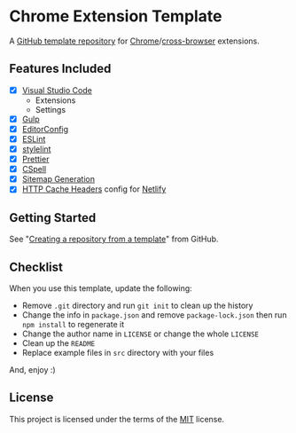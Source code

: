 # Chrome Extension Template

A [GitHub template repository](https://docs.github.com/en/repositories/creating-and-managing-repositories/creating-a-template-repository) for [Chrome](https://developer.chrome.com/docs/extensions)/[cross-browser](https://developer.mozilla.org/en-US/docs/Mozilla/Add-ons/WebExtensions/Build_a_cross_browser_extension) extensions.

## Features Included

- [x] [Visual Studio Code](https://code.visualstudio.com/)
  - Extensions
  - Settings
- [x] [Gulp](https://gulpjs.com/)
- [x] [EditorConfig](https://editorconfig.org/)
- [x] [ESLint](https://eslint.org/)
- [x] [stylelint](https://stylelint.io/)
- [x] [Prettier](https://prettier.io/)
- [x] [CSpell](https://cspell.org/)
- [x] [Sitemap Generation](https://vitepress.dev/guide/sitemap-generation)
- [x] [HTTP Cache Headers](https://vitepress.dev/guide/deploy#http-cache-headers) config for [Netlify](https://www.netlify.com/)

## Getting Started

See "[Creating a repository from a template](https://docs.github.com/en/repositories/creating-and-managing-repositories/creating-a-repository-from-a-template)" from GitHub.

## Checklist

When you use this template, update the following:

- Remove `.git` directory and run `git init` to clean up the history
- Change the info in `package.json` and remove `package-lock.json` then run `npm install` to regenerate it
- Change the author name in `LICENSE` or change the whole `LICENSE`
- Clean up the `README`
- Replace example files in `src` directory with your files

And, enjoy :)

## License

This project is licensed under the terms of the [MIT](LICENSE) license.